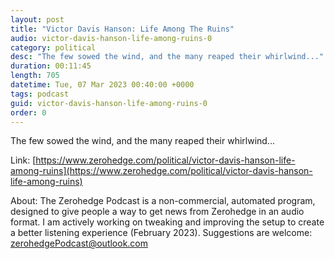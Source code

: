 ```yaml
---
layout: post
title: "Victor Davis Hanson: Life Among The Ruins"
audio: victor-davis-hanson-life-among-ruins-0
category: political
desc: "The few sowed the wind, and the many reaped their whirlwind..."
duration: 00:11:45
length: 705
datetime: Tue, 07 Mar 2023 00:40:00 +0000
tags: podcast
guid: victor-davis-hanson-life-among-ruins-0
order: 0
---
```

The few sowed the wind, and the many reaped their whirlwind...

Link: [https://www.zerohedge.com/political/victor-davis-hanson-life-among-ruins](https://www.zerohedge.com/political/victor-davis-hanson-life-among-ruins)

About: The Zerohedge Podcast is a non-commercial, automated program, designed to give people a way to get news from Zerohedge in an audio format.  I am actively working on tweaking and improving the setup to create a better listening experience (February 2023).  Suggestions are welcome: [zerohedgePodcast@outlook.com](mailto:zerohedgePodcast@outlook.com)